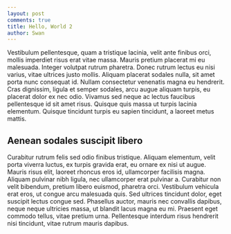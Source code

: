 ```yaml
---
layout: post
comments: true
title: Hello, World 2
author: Swan
---
```


Vestibulum pellentesque, quam a tristique lacinia, velit ante finibus orci, mollis imperdiet risus erat vitae massa. Mauris pretium placerat mi eu malesuada. Integer volutpat rutrum pharetra. Donec rutrum lectus eu nisi varius, vitae ultrices justo mollis. Aliquam placerat sodales nulla, sit amet porta nunc consequat id. Nullam consectetur venenatis magna eu hendrerit. Cras dignissim, ligula et semper sodales, arcu augue aliquam turpis, eu placerat dolor ex nec odio. Vivamus sed neque ac lectus faucibus pellentesque id sit amet risus. Quisque quis massa ut turpis lacinia elementum. Quisque tincidunt turpis eu sapien tincidunt, a laoreet metus mattis.

## Aenean sodales suscipit libero

Curabitur rutrum felis sed odio finibus tristique. Aliquam elementum, velit porta viverra luctus, ex turpis gravida erat, eu ornare ex nisi ut augue. Mauris risus elit, laoreet rhoncus eros id, ullamcorper facilisis magna. Aliquam pulvinar nibh ligula, nec ullamcorper erat pulvinar a. Curabitur non velit bibendum, pretium libero euismod, pharetra orci. Vestibulum vehicula erat eros, ut congue arcu malesuada quis. Sed ultrices tincidunt dolor, eget suscipit lectus congue sed. Phasellus auctor, mauris nec convallis dapibus, neque neque ultricies massa, ut blandit lacus magna eu mi. Praesent eget commodo tellus, vitae pretium urna. Pellentesque interdum risus hendrerit nisi tincidunt, vitae rutrum mauris dapibus.
